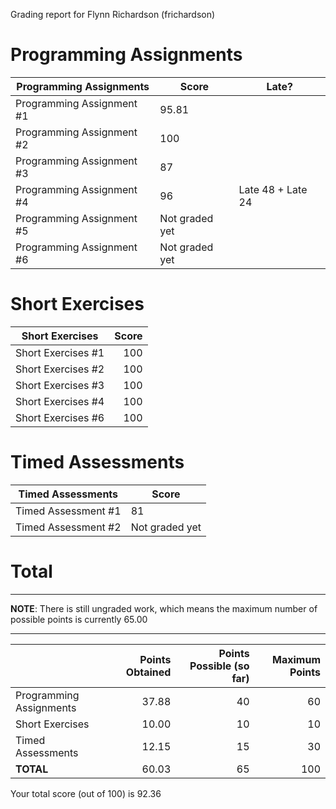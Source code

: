 Grading report for Flynn Richardson (frichardson)

Programming Assignments
=======================

|  Programming Assignments  |     Score      |       Late?       |
|---------------------------|----------------|-------------------|
| Programming Assignment #1 |          95.81 |                   |
| Programming Assignment #2 |            100 |                   |
| Programming Assignment #3 |             87 |                   |
| Programming Assignment #4 |             96 | Late 48 + Late 24 |
| Programming Assignment #5 | Not graded yet |                   |
| Programming Assignment #6 | Not graded yet |                   |
Short Exercises
===============

|  Short Exercises   | Score |
|--------------------|------:|
| Short Exercises #1 |   100 |
| Short Exercises #2 |   100 |
| Short Exercises #3 |   100 |
| Short Exercises #4 |   100 |
| Short Exercises #6 |   100 |


Timed Assessments
=================

|  Timed Assessments  |     Score      |
|---------------------|----------------|
| Timed Assessment #1 |             81 |
| Timed Assessment #2 | Not graded yet |




Total
=====

---

**NOTE**: There is still ungraded work, which means the maximum
number of possible points is currently 65.00

---

|                         | Points Obtained | Points Possible (so far) | Maximum Points |
|-------------------------|----------------:|-------------------------:|---------------:|
| Programming Assignments |           37.88 |                       40 |             60 |
| Short Exercises         |           10.00 |                       10 |             10 |
| Timed Assessments       |           12.15 |                       15 |             30 |
| **TOTAL**               |           60.03 |                       65 |            100 |

Your total score (out of 100) is 92.36

